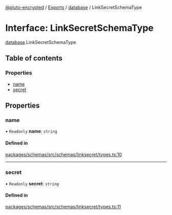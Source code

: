 [@pluto-encrypted](../README.md) / [Exports](../modules.md) / [database](../modules/database-1.md) / LinkSecretSchemaType

# Interface: LinkSecretSchemaType

[database](../modules/database-1.md).LinkSecretSchemaType

## Table of contents

### Properties

- [name](database-1.LinkSecretSchemaType.md#name)
- [secret](database-1.LinkSecretSchemaType.md#secret)

## Properties

### name

• `Readonly` **name**: `string`

#### Defined in

[packages/schemas/src/schemas/linksecret/types.ts:10](https://github.com/atala-community-projects/pluto-encrypted/blob/8d4a2cf/packages/schemas/src/schemas/linksecret/types.ts#L10)

___

### secret

• `Readonly` **secret**: `string`

#### Defined in

[packages/schemas/src/schemas/linksecret/types.ts:11](https://github.com/atala-community-projects/pluto-encrypted/blob/8d4a2cf/packages/schemas/src/schemas/linksecret/types.ts#L11)

